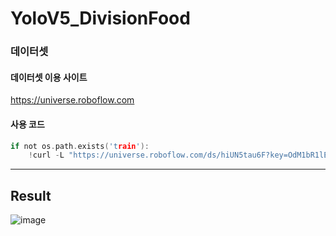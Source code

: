 # YoloV5_DivisionFood


### 데이터셋
#### 데이터셋 이용 사이트
https://universe.roboflow.com
#### 사용 코드
```c
if not os.path.exists('train'):
    !curl -L "https://universe.roboflow.com/ds/hiUN5tau6F?key=OdM1bR1lE0"  > roboflow.zip; unzip roboflow.zip; rm roboflow.zip
````

---
## Result
![image](https://user-images.githubusercontent.com/83060689/235306488-02ab91a9-2a2e-4cb9-9dbb-051eca0fd287.png)
